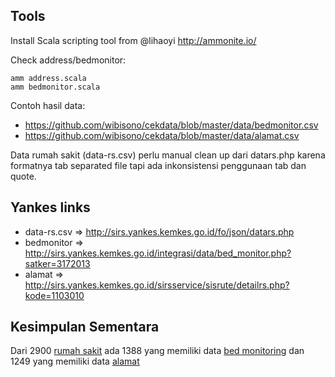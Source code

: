 Tools
-

Install Scala scripting tool from @lihaoyi
http://ammonite.io/

Check address/bedmonitor:
```
amm address.scala
amm bedmonitor.scala
```
Contoh hasil data:
- https://github.com/wibisono/cekdata/blob/master/data/bedmonitor.csv
- https://github.com/wibisono/cekdata/blob/master/data/alamat.csv

Data rumah sakit (data-rs.csv) perlu manual clean up dari datars.php karena formatnya tab separated file tapi ada inkonsistensi penggunaan tab dan quote.

Yankes links
-

- data-rs.csv => http://sirs.yankes.kemkes.go.id/fo/json/datars.php
- bedmonitor => http://sirs.yankes.kemkes.go.id/integrasi/data/bed_monitor.php?satker=3172013
- alamat => http://sirs.yankes.kemkes.go.id/sirsservice/sisrute/detailrs.php?kode=1103010


Kesimpulan Sementara
-

Dari 2900 [rumah sakit](https://github.com/wibisono/cekdata/blob/master/data/data-rs.csv) ada 1388 yang memiliki data [bed monitoring](https://github.com/wibisono/cekdata/blob/master/data/bedmonitor.csv) dan 1249 yang memiliki data [alamat](https://github.com/wibisono/cekdata/blob/master/data/alamat.csv)
